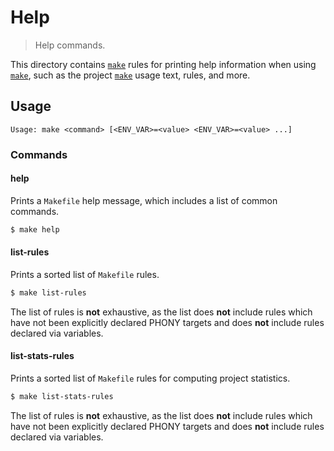 <!--

@license Apache-2.0

Copyright (c) 2018 The Stdlib Authors.

Licensed under the Apache License, Version 2.0 (the "License");
you may not use this file except in compliance with the License.
You may obtain a copy of the License at

   http://www.apache.org/licenses/LICENSE-2.0

Unless required by applicable law or agreed to in writing, software
distributed under the License is distributed on an "AS IS" BASIS,
WITHOUT WARRANTIES OR CONDITIONS OF ANY KIND, either express or implied.
See the License for the specific language governing permissions and
limitations under the License.

-->

# Help

> Help commands.

<!-- Section to include introductory text. Make sure to keep an empty line after the intro `section` element and another before the `/section` close. -->

<section class="intro">

This directory contains [`make`][make] rules for printing help information when using [`make`][make], such as the project [`make`][make] usage text, rules, and more.

</section>

<!-- /.intro -->

<!-- Usage documentation. -->

<section class="usage">

## Usage

```text
Usage: make <command> [<ENV_VAR>=<value> <ENV_VAR>=<value> ...]
```

### Commands

#### help

Prints a `Makefile` help message, which includes a list of common commands.

```bash
$ make help
```

#### list-rules

Prints a sorted list of `Makefile` rules.

```bash
$ make list-rules
```

The list of rules is **not** exhaustive, as the list does **not** include rules which have not been explicitly declared PHONY targets and does **not** include rules declared via variables.

#### list-stats-rules

Prints a sorted list of `Makefile` rules for computing project statistics.

```bash
$ make list-stats-rules
```

The list of rules is **not** exhaustive, as the list does **not** include rules which have not been explicitly declared PHONY targets and does **not** include rules declared via variables.

</section>

<!-- /.usage -->

<!-- Section to include notes. Make sure to keep an empty line after the `section` element and another before the `/section` close. -->

<section class="notes">

</section>

<!-- /.notes -->

<!-- Section for all links. Make sure to keep an empty line after the `section` element and another before the `/section` close. -->

<section class="links">

[make]: https://www.gnu.org/software/make/

</section>

<!-- /.links -->
